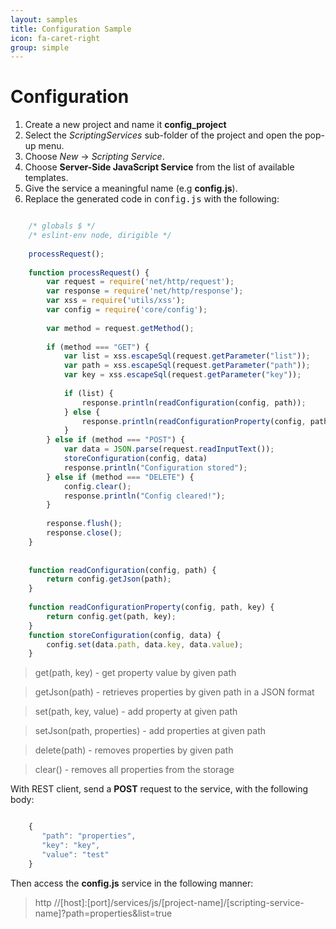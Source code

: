 ```yaml
---
layout: samples
title: Configuration Sample
icon: fa-caret-right
group: simple
---
```


Configuration
===


1. Create a new project and name it **config_project**
2. Select the *ScriptingServices* sub-folder of the project and open the pop-up menu.
3. Choose *New* -> *Scripting Service*.
4. Choose **Server-Side JavaScript Service** from the list of available templates.
5. Give the service a meaningful name (e.g **config.js**).
6. Replace the generated code in <samp>config.js</samp> with the following:


```javascript

	/* globals $ */
	/* eslint-env node, dirigible */
	
	processRequest();
	
	function processRequest() {
		var request = require('net/http/request');
		var response = require('net/http/response');
		var xss = require('utils/xss');
		var config = require('core/config');
		
		var method = request.getMethod();
		
		if (method === "GET") {
		    var list = xss.escapeSql(request.getParameter("list"));
		    var path = xss.escapeSql(request.getParameter("path"));
		    var key = xss.escapeSql(request.getParameter("key"));   
		
			if (list) {
				response.println(readConfiguration(config, path));
			} else {
				response.println(readConfigurationProperty(config, path, key));
			}
		} else if (method === "POST") {
		    var data = JSON.parse(request.readInputText());
			storeConfiguration(config, data)
			response.println("Configuration stored");
		} else if (method === "DELETE") {
		   	config.clear();
		    response.println("Config cleared!");
		}
	
		response.flush();
		response.close();
	}
	
	
	function readConfiguration(config, path) {
		return config.getJson(path);
	}
	
	function readConfigurationProperty(config, path, key) {
		return config.get(path, key);
	}
	function storeConfiguration(config, data) {
		config.set(data.path, data.key, data.value);
	}

```

> get(path, key) - get property value by given path

> getJson(path) - retrieves properties by given path in a JSON format

> set(path, key, value) - add property at given path

> setJson(path, properties) - add properties at given path

> delete(path) - removes properties by given path

> clear() - removes all properties from the storage

With REST client, send a **POST** request to the service, with the following body:

```javascript

	{
	   "path": "properties",
	   "key": "key",
	   "value": "test"
	}

```

Then access the **config.js** service in the following manner:

> http //[host]:[port]/services/js/[project-name]/[scripting-service-name]?path=properties&list=true
